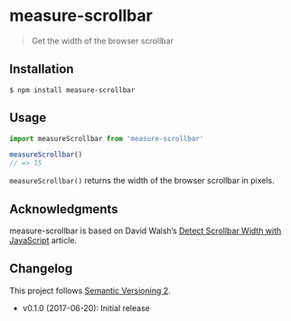 # measure-scrollbar

> Get the width of the browser scrollbar

## Installation

```
$ npm install measure-scrollbar
```

## Usage

```js
import measureScrollbar from 'measure-scrollbar'

measureScrollbar()
// => 15
```

`measureScrollbar()` returns the width of the browser scrollbar in pixels.

## Acknowledgments

measure-scrollbar is based on David Walsh’s [Detect Scrollbar Width with JavaScript](https://davidwalsh.name/detect-scrollbar-width) article.

## Changelog

This project follows [Semantic Versioning 2](http://semver.org/).

- v0.1.0 (2017-06-20): Initial release
